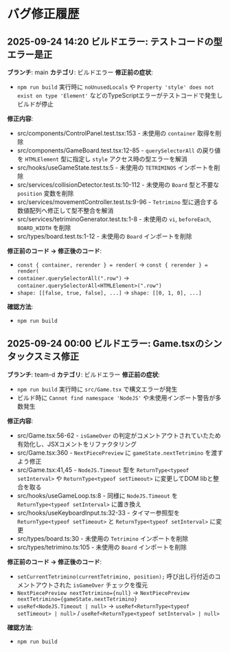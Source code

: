 # バグ修正履歴

## 2025-09-24 14:20 ビルドエラー: テストコードの型エラー是正

**ブランチ**: main
**カテゴリ**: ビルドエラー
**修正前の症状**:
- `npm run build` 実行時に `noUnusedLocals` や `Property 'style' does not exist on type 'Element'` などのTypeScriptエラーがテストコードで発生しビルドが停止

**修正内容**:
- src/components/ControlPanel.test.tsx:153 - 未使用の `container` 取得を削除
- src/components/GameBoard.test.tsx:12-85 - `querySelectorAll` の戻り値を `HTMLElement` 型に指定し `style` アクセス時の型エラーを解消
- src/hooks/useGameState.test.ts:5 - 未使用の `TETRIMINOS` インポートを削除
- src/services/collisionDetector.test.ts:10-112 - 未使用の `Board` 型と不要な `position` 変数を削除
- src/services/movementController.test.ts:9-96 - `Tetrimino` 型に適合する数値配列へ修正して型不整合を解消
- src/services/tetriminoGenerator.test.ts:1-8 - 未使用の `vi`, `beforeEach`, `BOARD_WIDTH` を削除
- src/types/board.test.ts:1-12 - 未使用の `Board` インポートを削除

**修正前のコード → 修正後のコード**:
- `const { container, rerender } = render(` → `const { rerender } = render(`
- `container.querySelectorAll(".row")` → `container.querySelectorAll<HTMLElement>(".row")`
- `shape: [[false, true, false], ...]` → `shape: [[0, 1, 0], ...]`

**確認方法**:
- `npm run build`

## 2025-09-24 00:00 ビルドエラー: Game.tsxのシンタックスミス修正

**ブランチ**: team-d
**カテゴリ**: ビルドエラー
**修正前の症状**:
- `npm run build` 実行時に `src/Game.tsx` で構文エラーが発生
- ビルド時に `Cannot find namespace 'NodeJS'` や未使用インポート警告が多数発生

**修正内容**:
- src/Game.tsx:56-62 - `isGameOver` の判定がコメントアウトされていたため有効化し、JSXコメントをリファクタリング
- src/Game.tsx:360 - `NextPiecePreview` に `gameState.nextTetrimino` を渡すよう修正
- src/Game.tsx:41,45 - `NodeJS.Timeout` 型を `ReturnType<typeof setInterval>` や `ReturnType<typeof setTimeout>` に変更してDOM libと整合を取る
- src/hooks/useGameLoop.ts:8 - 同様に `NodeJS.Timeout` を `ReturnType<typeof setInterval>` に置き換え
- src/hooks/useKeyboardInput.ts:32-33 - タイマー参照型を `ReturnType<typeof setTimeout>` と `ReturnType<typeof setInterval>` に変更
- src/types/board.ts:30 - 未使用の `Tetrimino` インポートを削除
- src/types/tetrimino.ts:105 - 未使用の `Board` インポートを削除

**修正前のコード → 修正後のコード**:
- `setCurrentTetrimino(currentTetrimino, position);` 呼び出し行付近のコメントアウトされた `isGameOver` チェックを復元
- `NextPiecePreview nextTetrimino={null}` → `NextPiecePreview nextTetrimino={gameState.nextTetrimino}`
- `useRef<NodeJS.Timeout | null>` → `useRef<ReturnType<typeof setTimeout> | null>` / `useRef<ReturnType<typeof setInterval> | null>`

**確認方法**:
- `npm run build`

